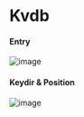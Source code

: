 # Kvdb

#### Entry

![image](https://user-images.githubusercontent.com/41776735/147869641-9a4c64bd-b4f6-4578-be1f-9e5480d4566e.png)

#### Keydir & Position

![image](https://user-images.githubusercontent.com/41776735/147900842-172f948e-846c-484b-843b-599c7f448b5f.png)